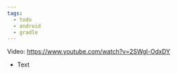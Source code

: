 ```yaml
---
tags:
  - todo
  - android
  - gradle
---
```

Video: https://www.youtube.com/watch?v=2SWgl-OdxDY
- Text